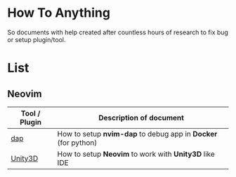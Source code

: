 # How To Anything
So documents with help created after countless hours of research to fix bug or setup plugin/tool.

# List
## Neovim
| Tool / Plugin | Description of document |
| --- | --- |
| [dap](neovim/dap/README.md) | How to setup **nvim-dap** to debug app in **Docker** (for python)  |
| [Unity3D](neovim/unity3d/README.md) | How to setup **Neovim** to work with **Unity3D** like IDE |

